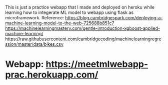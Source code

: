 This is just a practice webapp that I made and deployed on heroku while learning how to integerate ML model to webapp using flask as microframework. Reference: 
https://blog.cambridgespark.com/deploying-a-machine-learning-model-to-the-web-725688b851c7 
https://machinelearningmastery.com/gentle-introduction-xgboost-applied-machine-learning/
https://raw.githubusercontent.com/cambridgecoding/machinelearningregression/master/data/bikes.csv

# Webapp: https://meetmlwebapp-prac.herokuapp.com/
